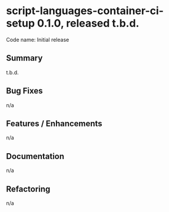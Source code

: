 # script-languages-container-ci-setup 0.1.0, released t.b.d.

Code name: Initial release

## Summary

t.b.d.

## Bug Fixes

n/a

## Features / Enhancements

n/a

## Documentation

n/a

## Refactoring

n/a